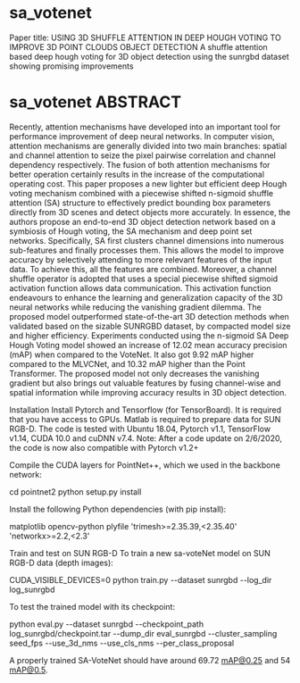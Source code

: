 # sa_votenet 
Paper title: USING 3D SHUFFLE ATTENTION IN DEEP HOUGH VOTING TO IMPROVE 3D POINT CLOUDS OBJECT DETECTION 
A shuffle attention based deep hough voting for 3D object detection using the sunrgbd dataset showing promising improvements


# sa_votenet ABSTRACT

Recently, attention mechanisms have developed into an important tool for performance improvement of deep neural networks. In computer vision, attention mechanisms are generally divided into two main branches: spatial and channel attention to seize the pixel pairwise correlation and channel dependency respectively. The fusion of both attention mechanisms for better operation certainly results in the increase of the computational operating cost. This paper proposes a new lighter but efficient deep Hough voting mechanism combined with a piecewise shifted n-sigmoid shuffle attention (SA) structure to effectively predict bounding box parameters directly from 3D scenes and detect objects more accurately. In essence, the authors propose an end-to-end 3D object detection network based on a symbiosis of Hough voting, the SA mechanism and deep point set networks. Specifically, SA first clusters channel dimensions into numerous sub-features and finally processes them. This allows the model to improve accuracy by selectively attending to more relevant features of the input data. To achieve this, all the features are combined. Moreover, a channel shuffle operator is adopted that uses a special piecewise shifted sigmoid activation function allows data communication. This activation function endeavours to enhance the learning and generalization capacity of the 3D neural networks while reducing the vanishing gradient dilemma. The proposed model outperformed state-of-the-art 3D detection methods when validated based on the sizable SUNRGBD dataset, by compacted model size and higher efficiency. Experiments conducted using the n-sigmoid SA Deep Hough Voting model showed an increase of 12.02 mean accuracy precision (mAP) when compared to the VoteNet. It also got 9.92 mAP higher compared to the MLVCNet, and 10.32 mAP higher than the Point Transformer. The proposed model not only decreases the vanishing gradient but also brings out valuable features by fusing channel-wise and spatial information while improving accuracy results in 3D object detection.



Installation
Install Pytorch and Tensorflow (for TensorBoard). It is required that you have access to GPUs. Matlab is required to prepare data for SUN RGB-D. The code is tested with Ubuntu 18.04, Pytorch v1.1, TensorFlow v1.14, CUDA 10.0 and cuDNN v7.4. Note: After a code update on 2/6/2020, the code is now also compatible with Pytorch v1.2+

Compile the CUDA layers for PointNet++, which we used in the backbone network:

cd pointnet2
python setup.py install


Install the following Python dependencies (with pip install):

matplotlib
opencv-python
plyfile
'trimesh>=2.35.39,<2.35.40'
'networkx>=2.2,<2.3'



Train and test on SUN RGB-D
To train a new sa-voteNet model on SUN RGB-D data (depth images):

CUDA_VISIBLE_DEVICES=0 python train.py --dataset sunrgbd --log_dir log_sunrgbd


To test the trained model with its checkpoint:

python eval.py --dataset sunrgbd --checkpoint_path log_sunrgbd/checkpoint.tar --dump_dir eval_sunrgbd --cluster_sampling seed_fps --use_3d_nms --use_cls_nms --per_class_proposal

A properly trained SA-VoteNet should have around 69.72 mAP@0.25 and 54 mAP@0.5.

